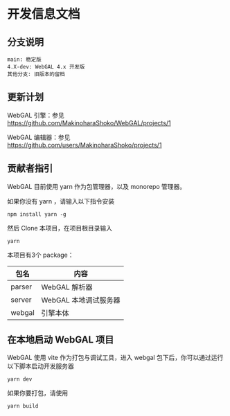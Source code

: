 # 开发信息文档

## 分支说明

```
main: 稳定版
4.X-dev: WebGAL 4.x 开发版
其他分支: 旧版本的留档
```

## 更新计划

WebGAL 引擎：参见 https://github.com/MakinoharaShoko/WebGAL/projects/1

WebGAL 编辑器：参见 https://github.com/users/MakinoharaShoko/projects/1

## 贡献者指引

WebGAL 目前使用 yarn 作为包管理器，以及 monorepo 管理器。

如果你没有 yarn ，请输入以下指令安装

```shell
npm install yarn -g
```

然后 Clone 本项目，在项目根目录输入

```shell
yarn
```

本项目有3个 package：

| 包名   | 内容                  |
| ------ | --------------------- |
| parser | WebGAL 解析器         |
| server | WebGAL 本地调试服务器 |
| webgal | 引擎本体              |

## 在本地启动 WebGAL 项目

WebGAL 使用 vite 作为打包与调试工具，进入 webgal 包下后，你可以通过运行以下脚本启动开发服务器

```shell
yarn dev
```

如果你要打包，请使用

```shell
yarn build
```
